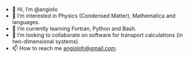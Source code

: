 - 👋 Hi, I’m @angiolo
- 👀 I’m interested in Physics (Condensed Matter), Mathematica and languages.
- 🌱 I’m currently learning Fortran, Python and Bash.
- 💞️ I’m looking to collaborate on software for transport calculations (in two-dimensional systems).
- 📫 How to reach me angioloh@gmail.com.

<!---
angiolo/angiolo is a ✨ special ✨ repository because its `README.md` (this file) appears on your GitHub profile.
You can click the Preview link to take a look at your changes.
--->
